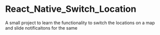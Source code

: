 # React_Native_Switch_Location
A small project to learn the functionality to switch the locations on a map and slide notificaitons for the same
